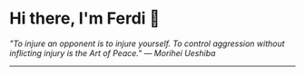 <h1>Hi there, I'm Ferdi 👋</h1>

<p><em>
  "To injure an opponent is to injure yourself. To control aggression without inflicting injury is the Art of Peace." — Morihei Ueshiba
</em></p>

---
